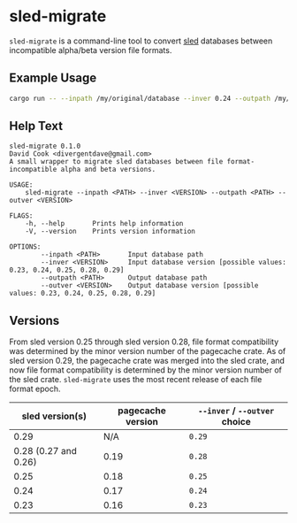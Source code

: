 # sled-migrate

`sled-migrate` is a command-line tool to convert [sled](https://github.com/spacejam/sled) databases between incompatible alpha/beta version file formats.

## Example Usage

```bash
cargo run -- --inpath /my/original/database --inver 0.24 --outpath /my/converted/database --outver 0.29
```

## Help Text

```
sled-migrate 0.1.0
David Cook <divergentdave@gmail.com>
A small wrapper to migrate sled databases between file format-incompatible alpha and beta versions.

USAGE:
    sled-migrate --inpath <PATH> --inver <VERSION> --outpath <PATH> --outver <VERSION>

FLAGS:
    -h, --help       Prints help information
    -V, --version    Prints version information

OPTIONS:
        --inpath <PATH>       Input database path
        --inver <VERSION>     Input database version [possible values: 0.23, 0.24, 0.25, 0.28, 0.29]
        --outpath <PATH>      Output database path
        --outver <VERSION>    Output database version [possible values: 0.23, 0.24, 0.25, 0.28, 0.29]
```

## Versions

From sled version 0.25 through sled version 0.28, file format compatibility was determined by the minor version number of the pagecache crate. As of sled version 0.29, the pagecache crate was merged into the sled crate, and now file format compatibility is determined by the minor version number of the sled crate. `sled-migrate` uses the most recent release of each file format epoch.

| sled version(s) | pagecache version | `--inver` / `--outver` choice |
| --- | --- | --- |
| 0.29 | N/A | `0.29` |
| 0.28 (0.27 and 0.26) | 0.19 | `0.28` |
| 0.25 | 0.18 | `0.25` |
| 0.24 | 0.17 | `0.24` |
| 0.23 | 0.16 | `0.23` |
